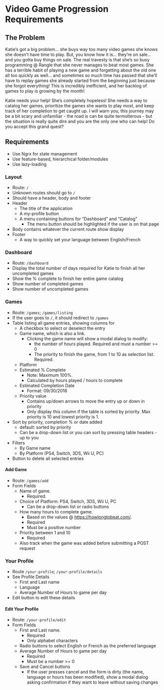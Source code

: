# Video Game Progression Requirements

## The Problem

Katie’s got a big problem... she buys way too many video games she knows she doesn’t have
time to play. But, you know how it is... they’re on sale… and you gotta buy things on sale.
The real travesty is that she’s so busy programming @ Rangle that she never manages to beat
most games. She has a terrible habit of playing a new game and forgetting about the old
one all too quickly as well… and sometimes so much time has passed that she’ll have to
replay games she already started from the beginning just because she forgot everything!
This is incredibly inefficient, and her backlog of games to play is growing by the month!

Katie needs your help! She’s completely hopeless! She needs a way to catalog her games,
prioritize the games she wants to play most, and keep track of her completion to get caught
up. I will warn you, this journey may be a bit scary and unfamiliar - the road is can be
quite termolterous - but the situation is really quite dire and you are the only one who
can help! Do you accept this grand quest?

## Requirements

* Use Ngrx for state management
* Use feature-based, hierarchical folder/modules
* Use lazy-loading

### Layout

* Route: `/`
* Unknown routes should go to `/`
* Should have a header, body and footer
* Header
  * The title of the application
  * A my-profile button
  * A menu containing buttons for “Dashboard” and “Catalog”
    * The menu button should be highlighted if the user is on that page
* Body contains whatever the current route show display
* Footer
  * A way to quickly set your language between English/French

### Dashboard

* Route: `/dashboard`
* Display the total number of days required for Katie to finish all her uncompleted games
* Show the % complete to finish her entire game catalog
* Show number of completed games
* Show number of uncompleted games

### Games

* Route: `/games`; `/games/listing`
* If the user goes to `/`, it should redirect to `/games`
* Table listing all game entries, showing columns for
  * A checkbox to select or deselect the entry
  * Game name, which is also a link.
    * Clicking the game name will show a modal dialog to modify:
      * the number of hours played. Required and must a number >= 0
      * The priority to finish the game, from 1 to 10 as selection list. Required.
  * Platform
  * Estimated % Complete
    * Note: Maximum 100%.
    * Calculated by hours played / hours to complete
  * Estimated Completion Date
    * Format: 09/30/2018
  * Priority value
    * Contains up/down arrows to move the entry up or down in priority
    * Only display this column if the table is sorted by priority. Max priority is 10 and
      lowest priority is 1.
* Sort by priority, completion % or date added
  * default: sorted by priority
  * Can be a drop-down list or you can sort by pressing table headers - up to you
* Filters
  * By Game name
  * By Platform (PS4, Switch, 3DS, Wii U, PC)
* Button to delete all selected entries

#### Add Game

* Route: `/games/add`
* Form Fields
  * Name of game.
    * Required.
  * Choice of Platform: PS4, Switch, 3DS, Wii U, PC
    * Can be a drop-down list or radio buttons
  * How many hours to complete game.
    * Based on the values @ https://howlongtobeat.com/.
    * Required
    * Must be a positive number
  * Priority between 1 and 10
    * Required
  * Also track when the game was added before submitting a POST request

### Your Profile

* Route `/your-profile`; `/your-profile/details`
* See Profile Details
  * First and Last name
  * Language
  * Average Number of Hours to game per day
* Edit button to edit these details

#### Edit Your Profile

* Route: `/your-profile/edit`
* Form Fields
  * First and Last name.
    * Required
    * Only alphabet characters
  * Radio buttons to select English or French as the preferred language
  * Average Number of Hours to game per day
    * Required
    * Must be a number >= 0
  * Save and Cancel buttons
    * If the user presses cancel and the form is dirty (the name, language or hours has
      been modified), show a modal dialog asking confirmation if they want to leave without
      saving changes
